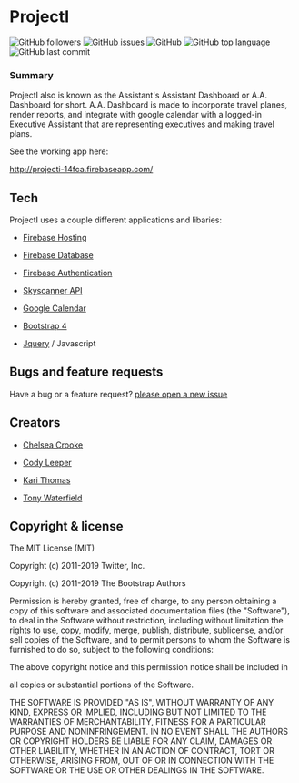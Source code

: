 
# ProjectI
![GitHub followers](https://img.shields.io/github/followers/cl33per?style=social)
[![GitHub issues](https://img.shields.io/github/issues/cl33per/projectI)](https://github.com/cl33per/projectI/issues)
![GitHub](https://img.shields.io/github/license/cl33per/projectI)
![GitHub top language](https://img.shields.io/github/languages/top/cl33per/projectI)
![GitHub last commit](https://img.shields.io/github/last-commit/cl33per/projectI)
  
### Summary

ProjectI also is known as the Assistant's Assistant Dashboard or A.A. Dashboard for short. A.A. Dashboard is made to incorporate travel planes, render reports, and integrate with google calendar with a logged-in Executive Assistant that are representing executives and making travel plans. 

See the working app here:

http://projecti-14fca.firebaseapp.com/

  
  

## Tech

ProjectI uses a couple different applications and libaries:

  

- [Firebase Hosting](https://firebase.google.com/products/hosting/)

- [Firebase Database](https://firebase.google.com/products/firestore/)

- [Firebase Authentication](https://firebase.google.com/products/auth/)

- [Skyscanner API](https://partners.skyscanner.net/developer-documentation)

- [Google Calendar](https://developers.google.com/calendar/)

- [Bootstrap 4](https://getbootstrap.com/docs/4.3/getting-started/introduction/)

- [Jquery](https://api.jquery.com/) / Javascript

  

## Bugs and feature requests

Have a bug or a feature request? [please open a new issue](https://github.com/cl33per/projectI/issues/new)

  

## Creators

- [Chelsea Crooke](https://github.com/chelsea4crooke)

- [Cody Leeper](https://github.com/cl33per)

- [Kari Thomas](https://github.com/karithomas)

- [Tony Waterfield](https://github.com/tonywaterfieldrva)

  

## Copyright & license

  

The MIT License (MIT)

  

Copyright (c) 2011-2019 Twitter, Inc.

Copyright (c) 2011-2019 The Bootstrap Authors

  

Permission is hereby granted, free of charge, to any person obtaining a copy of this software and associated documentation files (the "Software"), to deal in the Software without restriction, including without limitation the rights to use, copy, modify, merge, publish, distribute, sublicense, and/or sell copies of the Software, and to permit persons to whom the Software is furnished to do so, subject to the following conditions:

  

The above copyright notice and this permission notice shall be included in

all copies or substantial portions of the Software.

  

THE SOFTWARE IS PROVIDED "AS IS", WITHOUT WARRANTY OF ANY KIND, EXPRESS OR IMPLIED, INCLUDING BUT NOT LIMITED TO THE WARRANTIES OF MERCHANTABILITY, FITNESS FOR A PARTICULAR PURPOSE AND NONINFRINGEMENT. IN NO EVENT SHALL THE AUTHORS OR COPYRIGHT HOLDERS BE LIABLE FOR ANY CLAIM, DAMAGES OR OTHER LIABILITY, WHETHER IN AN ACTION OF CONTRACT, TORT OR OTHERWISE, ARISING FROM, OUT OF OR IN CONNECTION WITH THE SOFTWARE OR THE USE OR OTHER DEALINGS IN THE SOFTWARE.